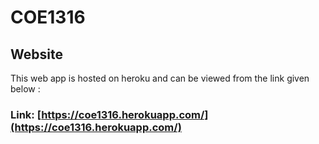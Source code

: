 # COE1316

## Website
This web app is hosted on heroku and can be viewed from the link given below :

### Link: [https://coe1316.herokuapp.com/](https://coe1316.herokuapp.com/)
